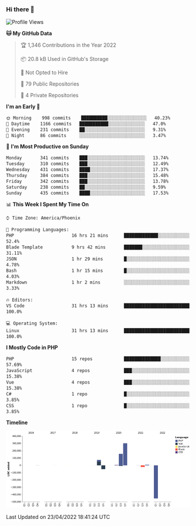 ### Hi there 👋

<!--START_SECTION:waka-->
![Profile Views](http://img.shields.io/badge/Profile%20Views-0-blue)

**🐱 My GitHub Data** 

> 🏆 1,346 Contributions in the Year 2022
 > 
> 📦 20.8 kB Used in GitHub's Storage 
 > 
> 🚫 Not Opted to Hire
 > 
> 📜 79 Public Repositories 
 > 
> 🔑 4 Private Repositories  
 > 
**I'm an Early 🐤** 

```text
🌞 Morning    998 commits    ██████████░░░░░░░░░░░░░░░   40.23% 
🌆 Daytime    1166 commits   ███████████░░░░░░░░░░░░░░   47.0% 
🌃 Evening    231 commits    ██░░░░░░░░░░░░░░░░░░░░░░░   9.31% 
🌙 Night      86 commits     ░░░░░░░░░░░░░░░░░░░░░░░░░   3.47%

```
📅 **I'm Most Productive on Sunday** 

```text
Monday       341 commits    ███░░░░░░░░░░░░░░░░░░░░░░   13.74% 
Tuesday      310 commits    ███░░░░░░░░░░░░░░░░░░░░░░   12.49% 
Wednesday    431 commits    ████░░░░░░░░░░░░░░░░░░░░░   17.37% 
Thursday     384 commits    ███░░░░░░░░░░░░░░░░░░░░░░   15.48% 
Friday       342 commits    ███░░░░░░░░░░░░░░░░░░░░░░   13.78% 
Saturday     238 commits    ██░░░░░░░░░░░░░░░░░░░░░░░   9.59% 
Sunday       435 commits    ████░░░░░░░░░░░░░░░░░░░░░   17.53%

```


📊 **This Week I Spent My Time On** 

```text
⌚︎ Time Zone: America/Phoenix

💬 Programming Languages: 
PHP                      16 hrs 21 mins      █████████████░░░░░░░░░░░░   52.4% 
Blade Template           9 hrs 42 mins       ███████░░░░░░░░░░░░░░░░░░   31.11% 
JSON                     1 hr 29 mins        █░░░░░░░░░░░░░░░░░░░░░░░░   4.78% 
Bash                     1 hr 15 mins        █░░░░░░░░░░░░░░░░░░░░░░░░   4.03% 
Markdown                 1 hr 2 mins         ░░░░░░░░░░░░░░░░░░░░░░░░░   3.33%

🔥 Editors: 
VS Code                  31 hrs 13 mins      █████████████████████████   100.0%

💻 Operating System: 
Linux                    31 hrs 13 mins      █████████████████████████   100.0%

```

**I Mostly Code in PHP** 

```text
PHP                      15 repos            ██████████████░░░░░░░░░░░   57.69% 
JavaScript               4 repos             ███░░░░░░░░░░░░░░░░░░░░░░   15.38% 
Vue                      4 repos             ███░░░░░░░░░░░░░░░░░░░░░░   15.38% 
C#                       1 repo              █░░░░░░░░░░░░░░░░░░░░░░░░   3.85% 
CSS                      1 repo              █░░░░░░░░░░░░░░░░░░░░░░░░   3.85%

```


**Timeline**

![Chart not found](https://raw.githubusercontent.com/mikebronner/mikebronner/master/charts/bar_graph.png) 


 Last Updated on 23/04/2022 18:41:24 UTC
<!--END_SECTION:waka-->

<!--
**mikebronner/mikebronner** is a ✨ _special_ ✨ repository because its `README.md` (this file) appears on your GitHub profile.

Here are some ideas to get you started:

- 🔭 I’m currently working on ...
- 🌱 I’m currently learning ...
- 👯 I’m looking to collaborate on ...
- 🤔 I’m looking for help with ...
- 💬 Ask me about ...
- 📫 How to reach me: ...
- 😄 Pronouns: ...
- ⚡ Fun fact: ...
-->
